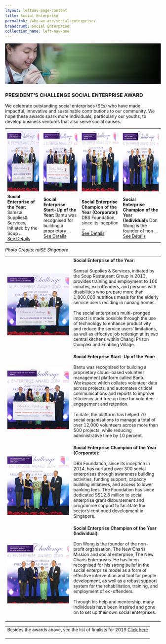 ```yaml
---
layout: leftnav-page-content
title: Social Enterprise
permalink: /who-we-are/social-enterprise/
breadcrumb: Social Enterprise
collection_name: left-nav-one
---
```


![Presidents Challenge Social Enterprise Award Banner](/images/sea-banner_2.jpg "Presidents Challenge Social Enterprise Award Banner")

### PRESIDENT’S CHALLENGE SOCIAL ENTERPRISE AWARD
We celebrate outstanding social enterprises (SEs) who have made impactful, innovative and sustainable contributions to our community.
We hope these awards spark more individuals, particularly our youths, to develop business ventures that also serve social causes.


 
<table width="100%" cellpadding="10px" cellspacing="10px"> <tr>
<td><a href="#tag1"><img src="/images/SE-of-the-Year_Samsui.jpg" alt="Samsui Supplies & Services Pte Ltd" style="width:200px;height:200px;"></a></td>
<td><a href="#tag2"><img src="/images/SE-Startup-of-the-Year_Bantu.jpg" alt="Bantu Pte Ltd" style="width:200px;height:200px;"></a></td>
<td><a href="#tag3"><img src="/images/SE-Champion-of-the-Year-(Corporate)_DBS.jpg" alt="Social Enterprise Champion of the Year (Corporate)" style="width:200px;height:200px;"></a></td> 
<td><a href="#tag4"><img src="/images/SE-Champion-of-the-Year-(Individual)_Mr-Don-Wong.jpg" alt="Social Enterprise Champion of the Year (Individual)" style="width:200px;height:200px;"></a></td></tr>
<tr><td><b>Social Enterprise of the Year: </b> Samsui Supplies& Services, Initiated by the Soup ... <br><a href="#tag1">See Details</a></td> 
<td><b>Social Enterprise Start-Up of the Year:</b> Bantu was recognised for building a proprietary ...  <br><a href="#tag2">See Details</a></td>
<td><b>Social Enterprise Champion of the Year (Corporate):</b>  DBS Foundation, since its inception ...  <br> <a href="#tag3">See Details</a></td>
<td><b>Social Enterprise Champion of the Year (Individual):</b>  Don Wong is the founder of non ... <br><a href="#tag4">See Details</a></td></tr>
</table>

<h7><i>Photo Credits: *raiSE Singapore*</i></h7>

<table width="100%" cellpadding="10px" cellspacing="10px">
<tr><td id="tag1" width="200px"> 
<img src="/images/SE-of-the-Year_Samsui.jpg" alt="Samsui Supplies & Services Pte Ltd" style="width:200px"></td>
<td><b>Social Enterprise of the Year: </b><br><br>
Samsui Supplies & Services, initiated by the Soup Restaurant Group in 2013, provides training and employment to 100 inmates, ex-offenders, and persons with disabilities who prepare more than 1,800,000 nutritious meals for the elderly service users residing in nursing homes.
<br><br>The social enterprise’s multi-pronged impact is made possible through the use of technology to enhance productivity and reduce the service users’ limitations, as well as effective job redesign at its two central kitchens within Changi Prison Complex and Enabling Village.<br><br></td></tr>
<tr><td id="tag2" width="200px"> <img src="/images/SE-Startup-of-the-Year_Bantu.jpg" alt="Bantu Pte Ltd" style="width:200px"> </td>
<td><b>Social Enterprise Start-Up of the Year:</b>
<br><br>Bantu was recognised for building a proprietary cloud-based volunteer management platform called Bantu Workspace which collates volunteer data across projects, and automates critical communications and reports to improve efficiency and free up time for volunteer engagement and retention.
<br><br>
To date, the platform has helped 70 social organisations to manage a total of over 12,000 volunteers across more than 500 projects, while reducing administrative time by 10 percent.<br><br>
</td></tr>
<tr><td id="tag3" width="200px"> <img src="/images/SE-Champion-of-the-Year-(Corporate)_DBS.jpg" style="width:200px"> </td> 
<td><b>Social Enterprise Champion of the Year (Corporate):</b>
<br><br>DBS Foundation, since its inception in 2014, has nurtured over 300 social enterprises through awareness building activities, funding support, capacity building initiatives, and access to lower banking fees. The Foundation has since dedicated S$12.8 million to social enterprise grant disbursement and programme support to facilitate the sector’s continued development in Singapore. <br><br>
</td></tr>
<tr><td id="tag4" width="200px"> <img src="/images/SE-Champion-of-the-Year-(Individual)_Mr-Don-Wong.jpg" style="width:200px"> </td> 
<td><b>Social Enterprise Champion of the Year (Individual):</b>
<br><br>Don Wong is the founder of the non-profit organisation, The New Charis Mission and social enterprise, The New Charis Enterprises. He has been recognised for his strong belief in the social enterprise model as a form of effective intervention and tool for people development, as well as a robust support system for the rehabilitation, training, and employment of ex-offenders.
<br><br>
Through his help and mentorship, many individuals have been inspired and gone on to set up their own social enterprises.
<br><br>

</td></tr></table> 


<table width="100%" cellpadding="10px" cellspacing="10px"><tr><td>
 Besides the awards above, see the list of finalists for 2019 <a href="http://www.raise.sg/president-s-challenge-social-enterprise-award.html" target="_blank">Click here</a><br><br></td></tr></table> 
